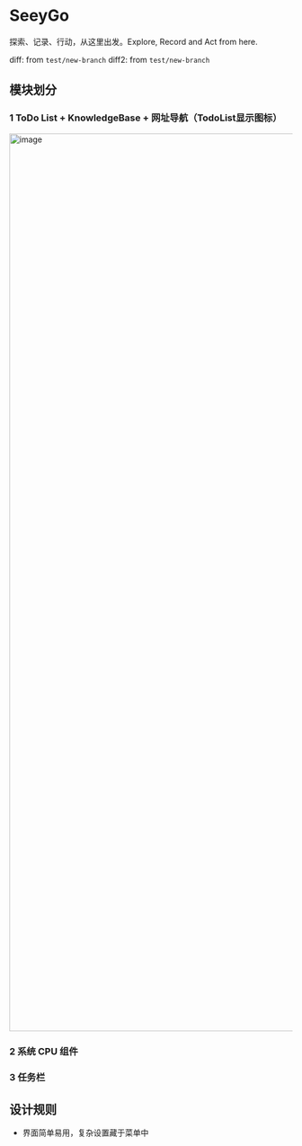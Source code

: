 # SeeyGo
探索、记录、行动，从这里出发。Explore, Record and Act from here.

diff: from `test/new-branch`
diff2: from `test/new-branch`

## 模块划分

### 1 ToDo List + KnowledgeBase + 网址导航（TodoList显示图标）

<img width="2406" height="1598" alt="image" src="https://github.com/user-attachments/assets/f97b8b06-ac06-4b03-8242-3cc6710b9774" />

### 2 系统 CPU 组件

### 3 任务栏

## 设计规则

- 界面简单易用，复杂设置藏于菜单中
